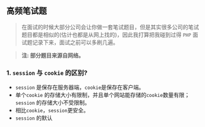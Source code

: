 ## 高频笔试题
> 在面试的时候大部分公司会让你做一套笔试题目，但是其实很多公司的笔试题目都是相似的(估计也都是从网上找的)，因此我打算把我碰到过得 `PHP` 面试题记录下来，面试之前可以多刷几遍。

> **注: 部分题目来源自网络。**

### 1. `session` 与 `cookie` 的区别?
- `session` 是保存在服务器端，`cookie`是保存在客户端。
- 单个`cookie` 的存储大小有限制，并且单个网站能存储的`cookie`数量有限；`session` 的存储大小不受限制。
- 相比`cookie`，`session`更安全。
- `session` 的默认